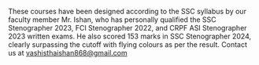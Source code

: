 These courses have been designed according to the SSC syllabus by our faculty member Mr. Ishan, who has personally qualified the SSC Stenographer 2023, FCI Stenographer 2022, and CRPF ASI Stenographer 2023 written exams. He also scored 153 marks in SSC Stenographer 2024, clearly surpassing the cutoff with flying colours as per the result.
Contact us at vashisthaishan868@gmail.com
